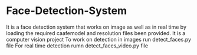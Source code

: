 # Face-Detection-System
It is a face detection system that works on image as well as in real time by loading the required caafemodel and resolution files been provided.
It is a computer vision project
To work on detection in images run detect_faces.py file
For real time detection rumn detect_faces_video.py file
